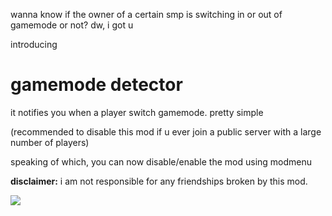 wanna know if the owner of a certain smp is switching in or out of gamemode or not? dw, i got u

introducing <h1>gamemode detector</h1>

it notifies you when a player switch gamemode. pretty simple

(recommended to disable this mod if u ever join a public server with a large number of players)

speaking of which, you can now disable/enable the mod using modmenu

**disclaimer:** i am not responsible for any friendships broken by this mod.

![](https://cdn.discordapp.com/attachments/866552295482982401/948789640964472842/274090176_483121010153526_3557292365249944486_n.png)

